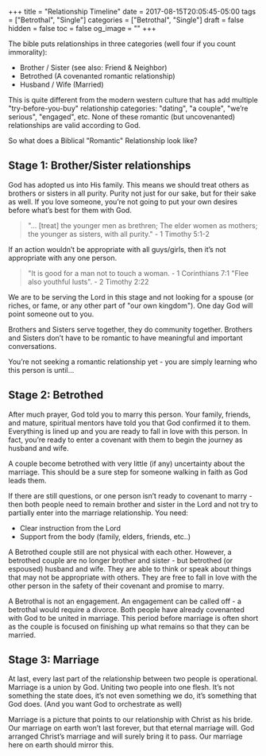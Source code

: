 +++
title = "Relationship Timeline"
date = 2017-08-15T20:05:45-05:00
tags = ["Betrothal", "Single"]
categories = ["Betrothal", "Single"]
draft = false
hidden = false
toc = false
og_image = ""
+++

The bible puts relationships in three categories (well four if you count immorality):

- Brother / Sister (see also: Friend & Neighbor)
- Betrothed (A covenanted romantic relationship)
- Husband / Wife (Married)

This is quite different from the modern western culture that has add multiple "try-before-you-buy" relationship categories: "dating", "a couple", "we’re serious", "engaged", etc. None of these romantic (but uncovenanted) relationships are valid according to God.

So what does a Biblical "Romantic" Relationship look like?

## Stage 1: Brother/Sister relationships

God has adopted us into His family. This means we should treat others as brothers or sisters in all purity. Purity not just for our sake, but for their sake as well. If you love someone, you’re not going to put your own desires before what’s best for them with God.

> "... [treat] the younger men as brethren; The elder women as mothers; the younger as sisters, with all purity." - 1 Timothy 5:1-2

If an action wouldn’t be appropriate with all guys/girls, then it’s not appropriate with any one person.

> "It is good for a man not to touch a woman. - 1 Corinthians 7:1
> "Flee also youthful lusts". - 2 Timothy 2:22

We are to be serving the Lord in this stage and not looking for a spouse (or riches, or fame, or any other part of "our own kingdom"). One day God will point someone out to you.

Brothers and Sisters serve together, they do community together. Brothers and Sisters don’t have to be romantic to have meaningful and important conversations.

You’re not seeking a romantic relationship yet - you are simply learning who this person is until…

## Stage 2: Betrothed

After much prayer, God told you to marry this person. Your family, friends, and mature, spiritual mentors have told you that God confirmed it to them. Everything is lined up and you are ready to fall in love with this person. In fact, you’re ready to enter a covenant with them to begin the journey as husband and wife.

A couple become betrothed with very little (if any) uncertainty about the marriage. This should be a sure step for someone walking in faith as God leads them.

If there are still questions, or one person isn’t ready to covenant to marry - then both people need to remain brother and sister in the Lord and not try to partially enter into the marriage relationship. You need:

- Clear instruction from the Lord
- Support from the body (family, elders, friends, etc..)

A Betrothed couple still are not physical with each other. However, a betrothed couple are no longer brother and sister - but betrothed (or espoused) husband and wife. They are able to think or speak about things that may not be appropriate with others. They are free to fall in love with the other person in the safety of their covenant and promise to marry.

A Betrothal is not an engagement. An engagement can be called off - a betrothal would require a divorce. Both people have already covenanted with God to be united in marriage. This period before marriage is often short as the couple is focused on finishing up what remains so that they can be married.

## Stage 3: Marriage

At last, every last part of the relationship between two people is operational. Marriage is a union by God. Uniting two people into one flesh. It’s not something the state does, it’s not even something we do, it’s something that God does. (And you want God to orchestrate as well)

Marriage is a picture that points to our relationship with Christ as his bride. Our marriage on earth won’t last forever, but that eternal marriage will. God arranged Christ’s marriage and will surely bring it to pass. Our marriage here on earth should mirror this.

